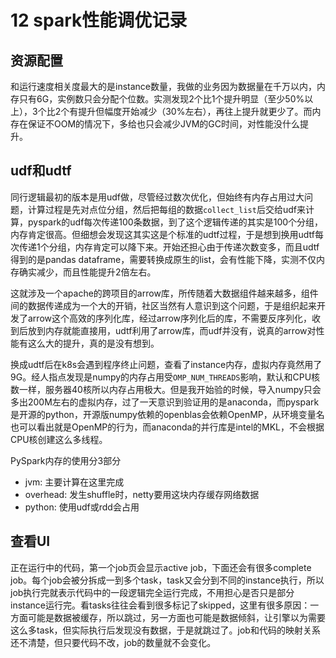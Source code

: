 # 12 spark性能调优记录

## 资源配置

和运行速度相关度最大的是instance数量，我做的业务因为数据量在千万以内，内存只有6G，实例数只会分配个位数。实测发现2个比1个提升明显（至少50%以上），3个比2个有提升但幅度开始减少（30%左右），再往上提升就更少了。而内存在保证不OOM的情况下，多给也只会减少JVM的GC时间，对性能没什么提升。

## udf和udtf

同行逻辑最初的版本是用udf做，尽管经过数次优化，但始终有内存占用过大问题，计算过程是先对点位分组，然后把每组的数据`collect_list`后交给udf来计算，pyspark的udf每次传递100条数据，到了这个逻辑传递的其实是100个分组，内存肯定很高。但细想会发现这其实这是个标准的udtf过程，于是想到换用udtf每次传递1个分组，内存肯定可以降下来。开始还担心由于传递次数变多，而且udtf得到的是pandas dataframe，需要转换成原生的list，会有性能下降，实测不仅内存确实减少，而且性能提升2倍左右。

这就涉及一个apache的跨项目的arrow库，所传随着大数据组件越来越多，组件间的数据传递成为一个大的开销，社区当然有人意识到这个问题，于是组织起来开发了arrow这个高效的序列化库，经过arrow序列化后的库，不需要反序列化，收到后放到内存就能直接用，udtf利用了arrow库，而udf并没有，说真的arrow对性能有这么大的提升，真的是没有想到。

换成udtf后在k8s会遇到程序终止问题，查看了instance内存，虚拟内存竟然用了9G。经人指点发现是numpy的内存占用受`OMP_NUM_THREADS`影响，默认和CPU核数一样，服务器40核所以内存占用极大。但是我开始验的时候，导入numpy只会多出200M左右的虚拟内存，过了一天意识到验证用的是anaconda，而pyspark是开源的python，开源版numpy依赖的openblas会依赖OpenMP，从环境变量名也可以看出就是OpenMP的行为，而anaconda的并行库是intel的MKL，不会根据CPU核创建这么多线程。

PySpark内存的使用分3部分

* jvm: 主要计算在这里完成
* overhead: 发生shuffle时，netty要用这块内存缓存网络数据
* python: 使用udf或rdd会占用

## 查看UI

正在运行中的代码，第一个job页会显示active job，下面还会有很多complete job。每个job会被分拆成一到多个task，task又会分到不同的instance执行，所以job执行完就表示代码中的一段逻辑完全运行完成，不用担心是否只是部分instance运行完。看tasks往往会看到很多标记了skipped，这里有很多原因：一方面可能是数据被缓存，所以跳过，另一方面也可能是数据倾斜，让引擎以为需要这么多task，但实际执行后发现没有数据，于是就跳过了。job和代码的映射关系还不清楚，但只要代码不改，job的数量就不会变化。